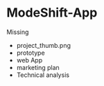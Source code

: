 # ModeShift-App


Missing 
- project_thumb.png
- prototype
- web App
- marketing plan
- Technical analysis
